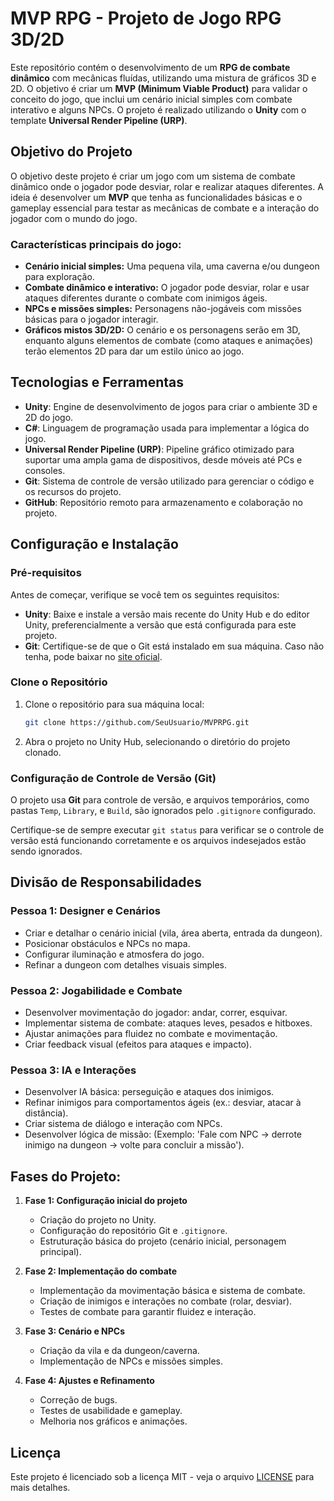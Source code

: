 # **MVP RPG - Projeto de Jogo RPG 3D/2D**

Este repositório contém o desenvolvimento de um **RPG de combate dinâmico** com mecânicas fluídas, utilizando uma mistura de gráficos 3D e 2D. O objetivo é criar um **MVP (Minimum Viable Product)** para validar o conceito do jogo, que inclui um cenário inicial simples com combate interativo e alguns NPCs. O projeto é realizado utilizando o **Unity** com o template **Universal Render Pipeline (URP)**.

## **Objetivo do Projeto**

O objetivo deste projeto é criar um jogo com um sistema de combate dinâmico onde o jogador pode desviar, rolar e realizar ataques diferentes. A ideia é desenvolver um **MVP** que tenha as funcionalidades básicas e o gameplay essencial para testar as mecânicas de combate e a interação do jogador com o mundo do jogo.

### **Características principais do jogo:**
- **Cenário inicial simples:** Uma pequena vila, uma caverna e/ou dungeon para exploração.
- **Combate dinâmico e interativo:** O jogador pode desviar, rolar e usar ataques diferentes durante o combate com inimigos ágeis.
- **NPCs e missões simples:** Personagens não-jogáveis com missões básicas para o jogador interagir.
- **Gráficos mistos 3D/2D:** O cenário e os personagens serão em 3D, enquanto alguns elementos de combate (como ataques e animações) terão elementos 2D para dar um estilo único ao jogo.


## **Tecnologias e Ferramentas**

- **Unity**: Engine de desenvolvimento de jogos para criar o ambiente 3D e 2D do jogo.
- **C#**: Linguagem de programação usada para implementar a lógica do jogo.
- **Universal Render Pipeline (URP)**: Pipeline gráfico otimizado para suportar uma ampla gama de dispositivos, desde móveis até PCs e consoles.
- **Git**: Sistema de controle de versão utilizado para gerenciar o código e os recursos do projeto.
- **GitHub**: Repositório remoto para armazenamento e colaboração no projeto.

## **Configuração e Instalação**

### **Pré-requisitos**

Antes de começar, verifique se você tem os seguintes requisitos:

- **Unity**: Baixe e instale a versão mais recente do Unity Hub e do editor Unity, preferencialmente a versão que está configurada para este projeto.
- **Git**: Certifique-se de que o Git está instalado em sua máquina. Caso não tenha, pode baixar no [site oficial](https://git-scm.com/).

### **Clone o Repositório**

1. Clone o repositório para sua máquina local:
    ```bash
    git clone https://github.com/SeuUsuario/MVPRPG.git
    ```

2. Abra o projeto no Unity Hub, selecionando o diretório do projeto clonado.

### **Configuração de Controle de Versão (Git)**

O projeto usa **Git** para controle de versão, e arquivos temporários, como pastas `Temp`, `Library`, e `Build`, são ignorados pelo `.gitignore` configurado.

Certifique-se de sempre executar `git status` para verificar se o controle de versão está funcionando corretamente e os arquivos indesejados estão sendo ignorados.

## **Divisão de Responsabilidades**

### **Pessoa 1: Designer e Cenários**
- Criar e detalhar o cenário inicial (vila, área aberta, entrada da dungeon).
- Posicionar obstáculos e NPCs no mapa.
- Configurar iluminação e atmosfera do jogo.
- Refinar a dungeon com detalhes visuais simples.

### **Pessoa 2: Jogabilidade e Combate**
- Desenvolver movimentação do jogador: andar, correr, esquivar.
- Implementar sistema de combate: ataques leves, pesados e hitboxes.
- Ajustar animações para fluidez no combate e movimentação.
- Criar feedback visual (efeitos para ataques e impacto).

### **Pessoa 3: IA e Interações**
- Desenvolver IA básica: perseguição e ataques dos inimigos.
- Refinar inimigos para comportamentos ágeis (ex.: desviar, atacar à distância).
- Criar sistema de diálogo e interação com NPCs.
- Desenvolver lógica de missão: (Exemplo: 'Fale com NPC -> derrote inimigo na dungeon -> volte para concluir a missão').

## **Fases do Projeto:**

1. **Fase 1: Configuração inicial do projeto**
   - Criação do projeto no Unity.
   - Configuração do repositório Git e `.gitignore`.
   - Estruturação básica do projeto (cenário inicial, personagem principal).
  
2. **Fase 2: Implementação do combate**
   - Implementação da movimentação básica e sistema de combate.
   - Criação de inimigos e interações no combate (rolar, desviar).
   - Testes de combate para garantir fluidez e interação.

3. **Fase 3: Cenário e NPCs**
   - Criação da vila e da dungeon/caverna.
   - Implementação de NPCs e missões simples.

4. **Fase 4: Ajustes e Refinamento**
   - Correção de bugs.
   - Testes de usabilidade e gameplay.
   - Melhoria nos gráficos e animações.
  
## **Licença**

Este projeto é licenciado sob a licença MIT - veja o arquivo [LICENSE](LICENSE) para mais detalhes.
